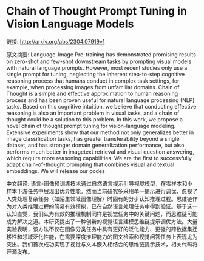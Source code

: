 # Chain of Thought Prompt Tuning in Vision Language Models

链接: http://arxiv.org/abs/2304.07919v1

原文摘要:
Language-Image Pre-training has demonstrated promising results on zero-shot
and few-shot downstream tasks by prompting visual models with natural language
prompts. However, most recent studies only use a single prompt for tuning,
neglecting the inherent step-to-step cognitive reasoning process that humans
conduct in complex task settings, for example, when processing images from
unfamiliar domains. Chain of Thought is a simple and effective approximation to
human reasoning process and has been proven useful for natural language
processing (NLP) tasks. Based on this cognitive intuition, we believe that
conducting effective reasoning is also an important problem in visual tasks,
and a chain of thought could be a solution to this problem. In this work, we
propose a novel chain of thought prompt tuning for vision-language modeling.
Extensive experiments show that our method not only generalizes better in image
classification tasks, has greater transferability beyond a single dataset, and
has stronger domain generalization performance, but also performs much better
in imagetext retrieval and visual question answering, which require more
reasoning capabilities. We are the first to successfully adapt chain-of-thought
prompting that combines visual and textual embeddings. We will release our
codes

中文翻译:
语言-图像预训练技术通过自然语言提示引导视觉模型，在零样本和小样本下游任务中展现出优异性能。然而当前研究多采用单一提示进行调优，忽视了人类处理复杂任务（如陌生领域图像理解）时固有的分步认知推理过程。思维链作为对人类推理过程的简易有效模拟，已在自然语言处理任务中得到验证。基于这一认知直觉，我们认为有效的推理机制同样是视觉任务中的关键问题，而思维链可能成为解决之道。本研究提出了一种创新的视觉语言建模思维链提示调优方法。大量实验表明，该方法不仅在图像分类任务中具有更好的泛化能力、更强的跨数据集迁移性和领域泛化性能，在需要深度推理能力的图文检索和视觉问答任务上表现尤为突出。我们首次成功实现了视觉与文本嵌入相结合的思维链提示技术，相关代码将开源发布。
